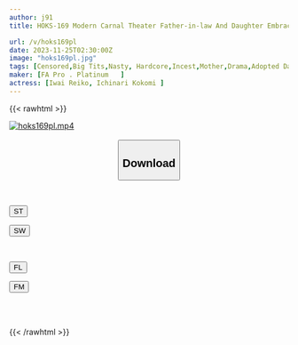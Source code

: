 ```yaml
---
author: j91
title: HOKS-169 Modern Carnal Theater Father-in-law And Daughter Embraced By Father Holding Mother

url: /v/hoks169pl
date: 2023-11-25T02:30:00Z
image: "hoks169pl.jpg"
tags: [Censored,Big Tits,Nasty, Hardcore,Incest,Mother,Drama,Adopted Daughter	 ]
maker: [FA Pro . Platinum   ]
actress: [Iwai Reiko, Ichinari Kokomi ]
---
```



{{< rawhtml >}}

<div class="video" data-videoid="WyY0ZAW4joUbwr1">
    <a href="javascript:;">
        <img src="/v/hoks169pl/hoks169pl.jpg" width="WIDTH" height="HEIGHT" alt="hoks169pl.mp4" loading="lazy">
    </a>
</div>

<script type="text/javascript" src="https://j91.asia/asset/on-demand-st.js"></script>

<br>
  <link rel="stylesheet" href="https://j91.asia/asset/bs5.css">
  
  <center>
  <button class="btn btn-primary" type="button" data-bs-toggle="collapse" data-bs-target=".multi-collapse" aria-expanded="false" aria-controls="multiCollapseExample1 multiCollapseExample2"><h2>Download</h2></button></center>
</p>
<div class="row">
  <div class="col">
    <div class="collapse multi-collapse" id="multiCollapseExample1">
      <div class="card card-body">
	      	      <br>
<div class="buttons">  
<p><a href="https://streamtape.to/v/WyY0ZAW4joUbwr1" target="_blank"><button class="btn-hover color-3"><i class="fa fa-download"></i> ST</button></a></p>
<p><a href="https://flaswish.com/1nj8ttrqssgn" target="_blank"><button class="btn-hover color-2"><i class="fa fa-download"></i> SW</button></a></p></div>
    </div>
  </div>
</div>
  <div class="col">
    <div class="collapse multi-collapse" id="multiCollapseExample2">
      <div class="card card-body">
	      <br>
<div class="buttons">
<p><a href="javascript:;" target="_blank"><button class="btn-hover color-9"><i class="fa fa-download"></i> FL</button></a></p>
<p><a href="javascript:;" target="_blank"><button class="btn-hover color-8"><i class="fa fa-download"></i> FM</button></a></p></div>
<br><br>
      </div>
    </div>
  </div>
</div>

{{< /rawhtml >}}
